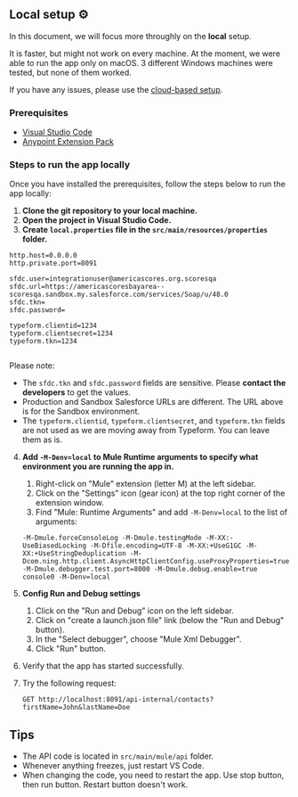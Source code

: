 ## Local setup ⚙️

In this document, we will focus more throughly on the **local** setup. 

It is faster, but might not work on every machine. At the moment, we were able to run the app only on macOS. 3 different Windows machines were tested, but none of them worked.

 If you have any issues, please use the [cloud-based setup](../README.md).

### Prerequisites

- [Visual Studio Code](https://code.visualstudio.com/download)
- [Anypoint Extension Pack](https://marketplace.visualstudio.com/items?itemName=salesforce.mule-dx-extension-pack)

### Steps to run the app locally

Once you have installed the prerequisites, follow the steps below to run the app locally:

1. **Clone the git repository to your local machine.**
2. **Open the project in Visual Studio Code.**
3. **Create `local.properties` file in the `src/main/resources/properties` folder.**

```properties
http.host=0.0.0.0
http.private.port=8091

sfdc.user=integrationuser@americascores.org.scoresqa
sfdc.url=https://americascoresbayarea--scoresqa.sandbox.my.salesforce.com/services/Soap/u/48.0
sfdc.tkn=
sfdc.password=

typeform.clientid=1234
typeform.clientsecret=1234
typeform.tkn=1234
    
```

Please note: 
- The `sfdc.tkn` and `sfdc.password` fields are sensitive. Please **contact the developers** to get the values.
- Production and Sandbox Salesforce URLs are different. The URL above is for the Sandbox environment.
- The `typeform.clientid`, `typeform.clientsecret`, and `typeform.tkn` fields are not used as we are moving away from Typeform. You can leave them as is.
4. **Add `-M-Denv=local` to Mule Runtime arguments to specify what environment you are running the app in.**

    1. Right-click on "Mule" extension (letter M) at the left sidebar.
    2. Click on the "Settings" icon (gear icon) at the top right corner of the extension window.
    3. Find "Mule: Runtime Arguments" and add `-M-Denv=local` to the list of arguments:
    
    
    `-M-Dmule.forceConsoleLog -M-Dmule.testingMode -M-XX:-UseBiasedLocking -M-Dfile.encoding=UTF-8 -M-XX:+UseG1GC -M-XX:+UseStringDeduplication -M-Dcom.ning.http.client.AsyncHttpClientConfig.useProxyProperties=true -M-Dmule.debugger.test.port=8000 -M-Dmule.debug.enable=true console0 -M-Denv=local`
    
5. **Config Run and Debug settings**

    1. Click on the "Run and Debug" icon on the left sidebar.
    2. Click on "create a launch.json file" link (below the "Run and Debug" button).
    3. In the "Select debugger", choose "Mule Xml Debugger".
    4. Click "Run" button.

6. Verify that the app has started successfully.
7. Try the following request:
    
    ```http
    GET http://localhost:8091/api-internal/contacts?firstName=John&lastName=Doe
    ```


## Tips

- The API code is located in `src/main/mule/api` folder.
- Whenever anything freezes, just restart VS Code.
- When changing the code, you need to restart the app. Use stop button, then run button. Restart button doesn't work.